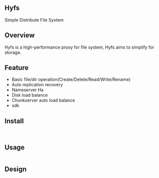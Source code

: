 ## Hyfs 

Simple Distribute File System

## Overview

Hyfs is a high-performance proxy for file system, Hyfs aims to simplify for storage. 

## Feature

 - Basic file/dir operation(Create/Delete/Read/Write/Rename)
 - Auto replication recovery
 - Nameserver Ha
 - Disk load balance
 - Chunkserver auto load balance
 - sdk

 
## Install

```


```


## Usage

```

```

## Design
